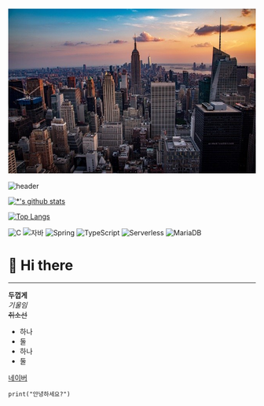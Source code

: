 <img src='images/city.jpg'></img>

![header](https://capsule-render.vercel.app/api?type=rounded&color=00FF00&height=300&section=header&text=깃허브%20특강&fontSize=90)

[![*'s github stats](https://github-readme-stats.vercel.app/api?username=ssoo0814)](https://github.com/ssoo0814)

[![Top Langs](https://github-readme-stats.vercel.app/api/top-langs/?username=ssoo0814)](https://github.com/ssoo0814/github-readme-stats)

![C](https://img.shields.io/badge/-C-123456?style=flat-square&logo=C&logoColor=black)
![자바](https://img.shields.io/badge/-자바-007396?style=flat&logo=Java&logoColor=ffffff)
![Spring](https://img.shields.io/badge/-Spring-6DB33F?style=for-the-badge&logo=Spring&logoColor=white)
![TypeScript](https://img.shields.io/badge/-TypeScript-3178C6?style=flat-square&logo=TypeScript&logoColor=white)
![Serverless](https://img.shields.io/badge/-Serverless-FD5750?style=flat-square&logo=Serverless&logoColor=magenta)
![MariaDB](https://img.shields.io/badge/-MariaDB-1F305F?style=flat-square&logo=mariadb&logoColor=white)

# 👋 Hi there 
---

**두껍게** <br>
*기울임*<br>
~~취소선~~<br>
* 하나
* 둘
* 하나
* 둘

[네이버](https://naver.com)

```
print("안녕하세요?")
```


